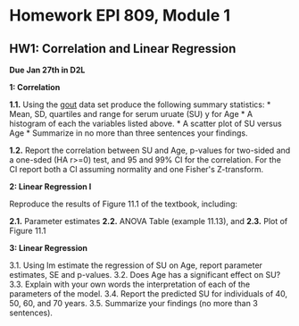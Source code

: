 # Homework EPI 809, Module 1

## HW1: Correlation and Linear Regression

**Due Jan 27th in D2L**

**1: Correlation**
  
  **1.1.** Using the [gout](https://github.com/gdlc/EPI809/blob/master/gout.txt) data set produce the following summary statistics:
    * Mean, SD, quartiles and range for serum uruate (SU) y for Age
    * A histogram of each the variables listed above.
    * A scatter plot of SU versus Age
    * Summarize in no more than three sentences your findings.
   
  **1.2.** Report the correlation between SU and Age, p-values for two-sided and a one-sded (HA r>=0) test, and 95 and 99% CI for the correlation. For the CI report both a CI assuming normality and one Fisher's Z-transform.

**2: Linear Regression I**

Reproduce the results of Figure 11.1 of the textbook, including:
  
  **2.1.** Parameter estimates
  **2.2.** ANOVA Table (example 11.13), and
  **2.3.** Plot of Figure 11.1
 
**3: Linear Regression**

  3.1. Using lm estimate the regression of SU on Age, report parameter estimates, SE and p-values.
  3.2. Does Age has a significant effect on SU?
  3.3. Explain with your own words the interpretation of each of the parameters of the model.
  3.4. Report the predicted SU for individuals of 40, 50, 60, and 70 years.
  3.5. Summarize your findings (no more than 3 sentences).
